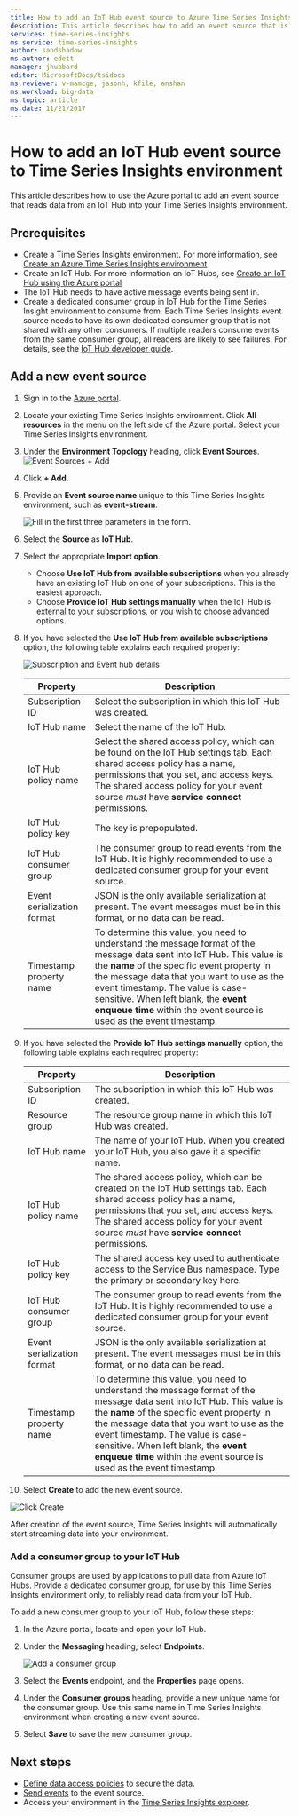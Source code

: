 ```yaml
---
title: How to add an IoT Hub event source to Azure Time Series Insights | Microsoft Docs
description: This article describes how to add an event source that is connected to an IoT Hub to your Time Series Insights environment
services: time-series-insights
ms.service: time-series-insights
author: sandshadow
ms.author: edett
manager: jhubbard
editor: MicrosoftDocs/tsidocs
ms.reviewer: v-mamcge, jasonh, kfile, anshan
ms.workload: big-data
ms.topic: article 
ms.date: 11/21/2017
---
```


# How to add an IoT Hub event source to Time Series Insights environment
This article describes how to use the Azure portal to add an event source that reads data from an IoT Hub into your Time Series Insights  environment.

## Prerequisites
- Create a Time Series Insights environment. For more information, see [Create an Azure Time Series Insights environment](time-series-insights-get-started.md) 
- Create an IoT Hub. For more information on IoT Hubs, see [Create an IoT Hub using the Azure portal](../iot-hub/iot-hub-create-through-portal.md)
- The IoT Hub needs to have active message events being sent in.
- Create a dedicated consumer group in IoT Hub for the Time Series Insight environment to consume from. Each Time Series Insights event source needs to have its own dedicated consumer group that is not shared with any other consumers. If multiple readers consume events from the same consumer group, all readers are likely to see failures. For details, see the [IoT Hub developer guide](../iot-hub/iot-hub-devguide.md).

## Add a new event source
1. Sign in to the [Azure portal](https://portal.azure.com).

2. Locate your existing Time Series Insights environment. Click **All resources** in the menu on the left side of the Azure portal. Select your Time Series Insights environment.

3. Under the **Environment Topology** heading, click **Event Sources**.
   ![Event Sources + Add](media/time-series-insights-how-to-add-an-event-source-iothub/1-event-sources.png)

4. Click **+ Add**.

5. Provide an **Event source name** unique to this Time Series Insights environment, such as **event-stream**.

   ![Fill in the first three parameters in the form.](media/time-series-insights-how-to-add-an-event-source-iothub/2-import-option.png)

6. Select the **Source** as **IoT Hub**.

7. Select the appropriate **Import option**. 
   - Choose **Use IoT Hub from available subscriptions** when you already have an existing IoT Hub on one of your subscriptions. This is the easiest approach.
   - Choose **Provide IoT Hub settings manually** when the IoT Hub is external to your subscriptions, or you wish to choose advanced options. 

8. If you have selected the **Use IoT Hub from available subscriptions** option, the following table explains each required property:

   ![Subscription and Event hub details](media/time-series-insights-how-to-add-an-event-source-iothub/3-new-event-source.png)

   | Property | Description |
   | --- | --- |
   | Subscription ID | Select the subscription in which this IoT Hub was created.
   | IoT Hub name | Select the name of the IoT Hub.
   | IoT Hub policy name | Select the shared access policy, which can be found on the IoT Hub settings tab. Each shared access policy has a name, permissions that you set, and access keys. The shared access policy for your event source *must* have **service connect** permissions.
   | IoT Hub policy key | The key is prepopulated.
   | IoT Hub consumer group | The consumer group to read events from the IoT Hub. It is highly recommended to use a dedicated consumer group for your event source.
   | Event serialization format | JSON is the only available serialization at present. The event messages must be in this format, or no data can be read. |
   | Timestamp property name | To determine this value, you need to understand the message format of the message data sent into IoT Hub. This value is the **name** of the specific event property in the message data that you want to use as the event timestamp. The value is case-sensitive. When left blank, the **event enqueue time** within the event source is used as the event timestamp. |

9. If you have selected the **Provide IoT Hub settings manually** option, the following table explains each required property:

   | Property | Description |
   | --- | --- |
   | Subscription ID | The subscription in which this IoT Hub was created.
   | Resource group | The resource group name in which this IoT Hub was created.
   | IoT Hub name | The name of your IoT Hub. When you created your IoT Hub, you also gave it a specific name.
   | IoT Hub policy name | The shared access policy, which can be created on the IoT Hub settings tab. Each shared access policy has a name, permissions that you set, and access keys. The shared access policy for your event source *must* have **service connect** permissions.
   | IoT Hub policy key | The shared access key used to authenticate access to the Service Bus namespace. Type the primary or secondary key here.
   | IoT Hub consumer group | The consumer group to read events from the IoT Hub. It is highly recommended to use a dedicated consumer group for your event source.
   | Event serialization format | JSON is the only available serialization at present. The event messages must be in this format, or no data can be read. |
   | Timestamp property name | To determine this value, you need to understand the message format of the message data sent into IoT Hub. This value is the **name** of the specific event property in the message data that you want to use as the event timestamp. The value is case-sensitive. When left blank, the **event enqueue time** within the event source is used as the event timestamp. |

10. Select **Create** to add the new event source.

   ![Click Create](media/time-series-insights-how-to-add-an-event-source-iothub/4-create-button.png)

   After creation of the event source, Time Series Insights will automatically start streaming data into your environment.

### Add a consumer group to your IoT Hub
Consumer groups are used by applications to pull data from Azure IoT Hubs. Provide a dedicated consumer group, for use by this Time Series Insights environment only, to reliably read data from your IoT Hub.

To add a new consumer group to your IoT Hub, follow these steps:
1. In the Azure portal, locate and open your IoT Hub.

2. Under the **Messaging** heading, select **Endpoints**. 

   ![Add a consumer group](media/time-series-insights-how-to-add-an-event-source-iothub/5-add-consumer-group.png)

3. Select the **Events** endpoint, and the **Properties** page opens.

4. Under the **Consumer groups** heading, provide a new unique name for the consumer group. Use this same name in Time Series Insights environment when creating a new event source.

5. Select **Save** to save the new consumer group.

## Next steps
- [Define data access policies](time-series-insights-data-access.md) to secure the data.
- [Send events](time-series-insights-send-events.md) to the event source.
- Access your environment in the [Time Series Insights explorer](https://insights.timeseries.azure.com).
